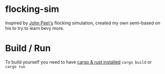 # flocking-sim
Inspired by <a href="https://github.com/JohnPeel/flock-rs">John Peel's</a> flocking simulation, created my own semi-based on his to try to learn bevy more.

# Build / Run
To build yourself you need to have <a href="https://www.rust-lang.org/tools/install">cargo & rust installed</a>
`cargo build` or `cargo run`
